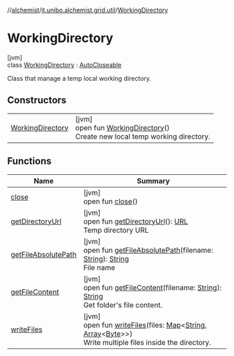 //[alchemist](../../../index.md)/[it.unibo.alchemist.grid.util](../index.md)/[WorkingDirectory](index.md)

# WorkingDirectory

[jvm]\
class [WorkingDirectory](index.md) : [AutoCloseable](https://docs.oracle.com/javase/8/docs/api/java/lang/AutoCloseable.html)

Class that manage a temp local working directory.

## Constructors

| | |
|---|---|
| [WorkingDirectory](-working-directory.md) | [jvm]<br>open fun [WorkingDirectory](-working-directory.md)()<br>Create new local temp working directory. |

## Functions

| Name | Summary |
|---|---|
| [close](close.md) | [jvm]<br>open fun [close](close.md)() |
| [getDirectoryUrl](get-directory-url.md) | [jvm]<br>open fun [getDirectoryUrl](get-directory-url.md)(): [URL](https://docs.oracle.com/javase/8/docs/api/java/net/URL.html)<br>Temp directory URL |
| [getFileAbsolutePath](get-file-absolute-path.md) | [jvm]<br>open fun [getFileAbsolutePath](get-file-absolute-path.md)(filename: [String](https://docs.oracle.com/javase/8/docs/api/java/lang/String.html)): [String](https://docs.oracle.com/javase/8/docs/api/java/lang/String.html)<br>File name |
| [getFileContent](get-file-content.md) | [jvm]<br>open fun [getFileContent](get-file-content.md)(filename: [String](https://docs.oracle.com/javase/8/docs/api/java/lang/String.html)): [String](https://docs.oracle.com/javase/8/docs/api/java/lang/String.html)<br>Get folder's file content. |
| [writeFiles](write-files.md) | [jvm]<br>open fun [writeFiles](write-files.md)(files: [Map](https://docs.oracle.com/javase/8/docs/api/java/util/Map.html)<[String](https://docs.oracle.com/javase/8/docs/api/java/lang/String.html), [Array](https://kotlinlang.org/api/latest/jvm/stdlib/kotlin/-array/index.html)<[Byte](https://kotlinlang.org/api/latest/jvm/stdlib/kotlin/-byte/index.html)>>)<br>Write multiple files inside the directory. |
